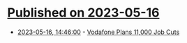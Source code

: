 # [Published on 2023-05-16](index.md)

* [2023-05-16, 14:46:00](https://tech.slashdot.org/story/23/05/16/1446217/vodafone-plans-11000-job-cuts?utm_source=rss1.0mainlinkanon&utm_medium=feed) - [Vodafone Plans 11,000 Job Cuts](https://tech.slashdot.org/story/23/05/16/1446217/vodafone-plans-11000-job-cuts?utm_source=rss1.0mainlinkanon&utm_medium=feed)
